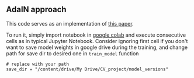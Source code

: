 
## AdaIN approach
This code serves as an implementation of [this paper](https://arxiv.org/abs/1703.06868).

To run it, simply import notebook in [google colab](http://colab.research.google.com) and execute consecutive cells as in typical Jupyter Notebook. Consider ignoring first cell if you don't want to save model weights in google drive during the training, and change path for save dir to desired one in 
`train_model` function

```
# replace with your path
save_dir = "/content/drive/My Drive/CV_project/model_versions" 
```

